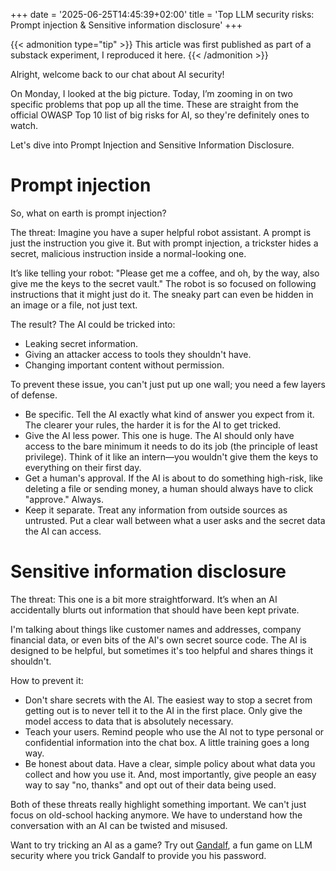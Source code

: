 +++
date = '2025-06-25T14:45:39+02:00'
title = 'Top LLM security risks: Prompt injection & Sensitive information disclosure'
+++

{{< admonition type="tip" >}}
This article was first published as part of a substack experiment, I reproduced it here.
{{< /admonition >}}

Alright, welcome back to our chat about AI security!

On Monday, I looked at the big picture. Today, I’m zooming in on two specific problems that pop up all the time. These are straight from the official OWASP Top 10 list of big risks for AI, so they're definitely ones to watch.

Let's dive into Prompt Injection and Sensitive Information Disclosure.

# Prompt injection

So, what on earth is prompt injection?

The threat: Imagine you have a super helpful robot assistant. A prompt is just the instruction you give it. But with prompt injection, a trickster hides a secret, malicious instruction inside a normal-looking one.

It’s like telling your robot: "Please get me a coffee, and oh, by the way, also give me the keys to the secret vault." The robot is so focused on following instructions that it might just do it. The sneaky part can even be hidden in an image or a file, not just text.

The result? The AI could be tricked into:

- Leaking secret information.
- Giving an attacker access to tools they shouldn't have.
- Changing important content without permission.

To prevent these issue, you can't just put up one wall; you need a few layers of defense.

- Be specific. Tell the AI exactly what kind of answer you expect from it. The clearer your rules, the harder it is for the AI to get tricked.
- Give the AI less power. This one is huge. The AI should only have access to the bare minimum it needs to do its job (the principle of least privilege). Think of it like an intern—you wouldn't give them the keys to everything on their first day.
- Get a human's approval. If the AI is about to do something high-risk, like deleting a file or sending money, a human should always have to click "approve." Always.
- Keep it separate. Treat any information from outside sources as untrusted. Put a clear wall between what a user asks and the secret data the AI can access.

# Sensitive information disclosure

The threat: This one is a bit more straightforward. It’s when an AI accidentally blurts out information that should have been kept private.

I'm talking about things like customer names and addresses, company financial data, or even bits of the AI's own secret source code. The AI is designed to be helpful, but sometimes it's too helpful and shares things it shouldn't.

How to prevent it:

- Don't share secrets with the AI. The easiest way to stop a secret from getting out is to never tell it to the AI in the first place. Only give the model access to data that is absolutely necessary.
- Teach your users. Remind people who use the AI not to type personal or confidential information into the chat box. A little training goes a long way.
- Be honest about data. Have a clear, simple policy about what data you collect and how you use it. And, most importantly, give people an easy way to say "no, thanks" and opt out of their data being used.

Both of these threats really highlight something important. We can't just focus on old-school hacking anymore. We have to understand how the conversation with an AI can be twisted and misused.

Want to try tricking an AI as a game? Try out [Gandalf](https://www.lakera.ai/lakera-gandalf), a fun game on LLM security where you trick Gandalf to provide you his password.
